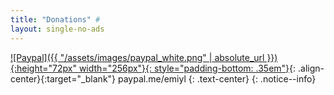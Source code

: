 ```yaml
---
title: "Donations" #
layout: single-no-ads
---
```


[![Paypal]({{ "/assets/images/paypal_white.png" | absolute_url }}){:height="72px" width="256px"}{: style="padding-bottom: .35em"}](https://www.paypal.me/emiyl){: .align-center}{:target="_blank"}
paypal.me/emiyl
{: .text-center}
{: .notice--info}
